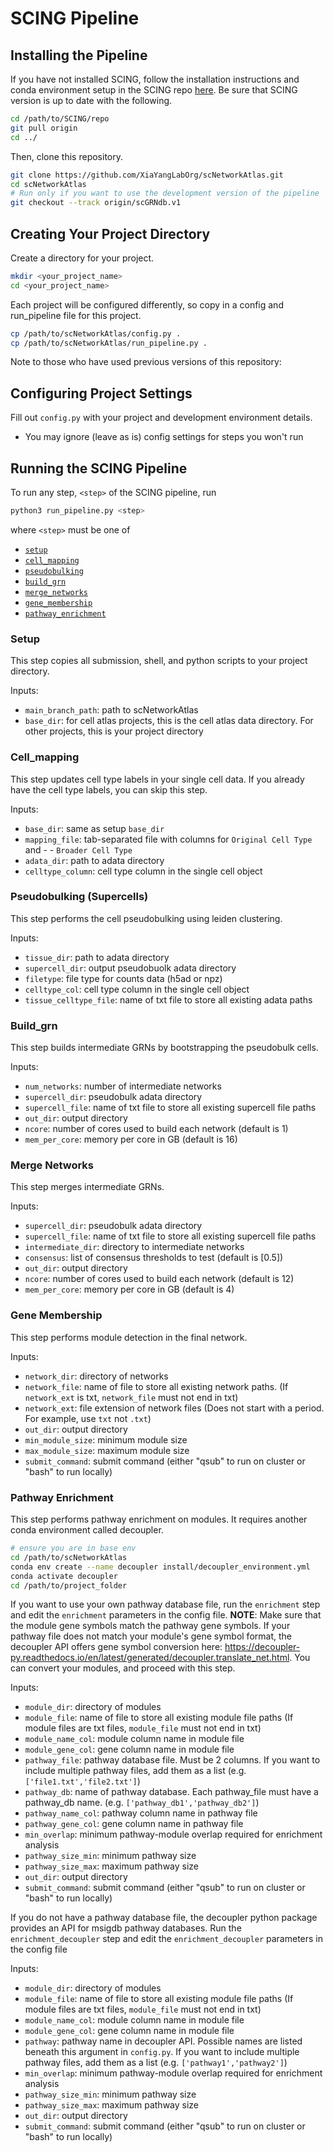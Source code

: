 # SCING Pipeline

## Installing the Pipeline

If you have not installed SCING, follow the installation instructions and conda environment setup in the SCING repo [here](https://github.com/XiaYangLabOrg/SCING). Be sure that SCING version is up to date with the following.

```bash
cd /path/to/SCING/repo
git pull origin
cd ../
```

Then, clone this repository.

```bash
git clone https://github.com/XiaYangLabOrg/scNetworkAtlas.git
cd scNetworkAtlas
# Run only if you want to use the development version of the pipeline
git checkout --track origin/scGRNdb.v1
```

## Creating Your Project Directory

Create a directory for your project.

```bash
mkdir <your_project_name>
cd <your_project_name>
```

Each project will be configured differently, so copy in a config and run_pipeline file for this project.

```bash
cp /path/to/scNetworkAtlas/config.py .
cp /path/to/scNetworkAtlas/run_pipeline.py .
```

Note to those who have used previous versions of this repository:

## Configuring Project Settings

Fill out `config.py` with your project and development environment details.

- You may ignore (leave as is) config settings for steps you won't run

## Running the SCING Pipeline

To run any step, `<step>` of the SCING pipeline, run

```bash
python3 run_pipeline.py <step>
```

where `<step>` must be one of

- [`setup`](#setup)
- [`cell_mapping`](#cell_mapping)
- [`pseudobulking`](#pseudobulking-supercells)
- [`build_grn`](#build_grn)
- [`merge_networks`](#merge-networks)
- [`gene_membership`](#gene-membership)
- [`pathway_enrichment`](#pathway-enrichment)

### Setup

This step copies all submission, shell, and python scripts to your project directory.

Inputs:

- `main_branch_path`: path to scNetworkAtlas
- `base_dir`: for cell atlas projects, this is the cell atlas data directory. For other projects, this is your project directory

### Cell_mapping

This step updates cell type labels in your single cell data. If you already have the cell type labels, you can skip this step.

Inputs:

- `base_dir`: same as setup `base_dir`
- `mapping_file`: tab-separated file with columns for `Original Cell Type` and - - `Broader Cell Type`
- `adata_dir`: path to adata directory
- `celltype_column`: cell type column in the single cell object

### Pseudobulking (Supercells)

This step performs the cell pseudobulking using leiden clustering.

Inputs:

- `tissue_dir`: path to adata directory
- `supercell_dir`: output pseudobuolk adata directory
- `filetype`: file type for counts data (h5ad or npz)
- `celltype_col`: cell type column in the single cell object
- `tissue_celltype_file`: name of txt file to store all existing adata paths

### Build_grn

This step builds intermediate GRNs by bootstrapping the pseudobulk cells.

Inputs:

- `num_networks`: number of intermediate networks
- `supercell_dir`: pseudobulk adata directory
- `supercell_file`: name of txt file to store all existing supercell file paths
- `out_dir`: output directory
- `ncore`: number of cores used to build each network (default is 1)
- `mem_per_core`: memory per core in GB (default is 16)

### Merge Networks

This step merges intermediate GRNs.

Inputs:

- `supercell_dir`: pseudobulk adata directory
- `supercell_file`: name of txt file to store all existing supercell file paths
- `intermediate_dir`: directory to intermediate networks
- `consensus`: list of consensus thresholds to test (default is [0.5])
- `out_dir`: output directory
- `ncore`: number of cores used to build each network (default is 12)
- `mem_per_core`: memory per core in GB (default is 4)

### Gene Membership

This step performs module detection in the final network.

Inputs:

- `network_dir`: directory of networks
- `network_file`: name of file to store all existing network paths. (If `network_ext` is txt, `network_file` must not end in txt)
- `network_ext`: file extension of network files (Does not start with a period. For example, use `txt` not `.txt`)
- `out_dir`: output directory
- `min_module_size`: minimum module size
- `max_module_size`: maximum module size
- `submit_command`: submit command (either "qsub" to run on cluster or "bash" to run locally)

### Pathway Enrichment

This step performs pathway enrichment on modules. It requires another conda environment called decoupler.

```bash
# ensure you are in base env
cd /path/to/scNetworkAtlas
conda env create --name decoupler install/decoupler_environment.yml
conda activate decoupler
cd /path/to/project_folder
```

If you want to use your own pathway database file, run the `enrichment` step and edit the `enrichment` parameters in the config file. **NOTE**: Make sure that the module gene symbols match the pathway gene symbols. If your pathway file does not match your module's gene symbol format, the decoupler API offers gene symbol conversion here: https://decoupler-py.readthedocs.io/en/latest/generated/decoupler.translate_net.html. You can convert your modules, and proceed with this step.

Inputs:

- `module_dir`: directory of modules
- `module_file`: name of file to store all existing module file paths (If module files are txt files, `module_file` must not end in txt)
- `module_name_col`: module column name in module file
- `module_gene_col`: gene column name in module file
- `pathway_file`: pathway database file. Must be 2 columns. If you want to include multiple pathway files, add them as a list (e.g. `['file1.txt','file2.txt']`)
- `pathway_db`: name of pathway database. Each pathway_file must have a pathway_db name. (e.g. `['pathway_db1','pathway_db2']`)
- `pathway_name_col`: pathway column name in pathway file
- `pathway_gene_col`: gene column name in pathway file
- `min_overlap`: minimum pathway-module overlap required for enrichment analysis
- `pathway_size_min`: minimum pathway size
- `pathway_size_max`: maximum pathway size
- `out_dir`: output directory
- `submit_command`: submit command (either "qsub" to run on cluster or "bash" to run locally)


If you do not have a pathway database file, the decoupler python package provides an API for msigdb pathway databases. Run the `enrichment_decoupler` step and edit the `enrichment_decoupler` parameters in the config file

Inputs:

- `module_dir`: directory of modules
- `module_file`: name of file to store all existing module file paths (If module files are txt files, `module_file` must not end in txt)
- `module_name_col`: module column name in module file
- `module_gene_col`: gene column name in module file
- `pathway`: pathway name in decoupler API. Possible names are listed beneath this argument in `config.py`. If you want to include multiple pathway files, add them as a list (e.g. `['pathway1','pathway2']`)
- `min_overlap`: minimum pathway-module overlap required for enrichment analysis
- `pathway_size_min`: minimum pathway size
- `pathway_size_max`: maximum pathway size
- `out_dir`: output directory
- `submit_command`: submit command (either "qsub" to run on cluster or "bash" to run locally)

